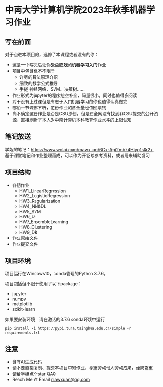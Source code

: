 ﻿# 中南大学计算机学院2023年秋季机器学习作业
## 写在前面
对于点进本项目的，选修了本课程或者没有的你：
* 这是一个写完后让你**受益匪浅**的**机器学习入门**作业
* 项目中包含但不不限于
  * 详尽的算法原理介绍
  * 细致的数学公式推导
  * 手搓 神经网络、SVM、决策树……
* 作业形式为jupyter的程序挖空补全，码量很小，同时也值得多阅读
* 对于没有上过课但是有志于入门机器学习的你也值得认真做完
* 哪怕一节课都不听，这份作业的含金量也值回票钱
* 尚不确定这份作业是否是CSU原创，但是在全网没有找到非CSU提交的公开资源，直接刷新了本人对中南计算机本科教育作业水平的上限认知
## 笔记放送
学姐的笔记：https://www.wolai.com/mawxuan/6CxsApj2mbZ4Hiyq1s8r2x, 基于课堂笔记和作业整理而成，可以作为开卷考参考资料，或者用来辅助复习
## 项目结构
* 各期作业
  *  HW1_LinearRegression
  *  HW2_LogisticRegression
  *  HW3_Regularization
  *  HW4_NN&DL
  *  HW5_SVM
  *  HW6_DT
  *  HW7_EnsembleLearning
  *  HW8_Clustering
  *  HW9_DR
* 作业原始文件
* 作业提交文件
## 项目环境
项目运行在Windows10，conda管理的Python 3.7.6。

项目包括但不限于使用了以下package：
* jupyter 
* numpy 
* matplotlib 
* scikit-learn

  
如果要安装环境，请在激活的3.7.6 conda环境中运行
```
pip install -i https://pypi.tuna.tsinghua.edu.cn/simple -r requirements.txt
```
## 注意
* 含有AI生成代码
* 请不要直接复制、提交本项目中的作业，尊重劳动他人劳动成果，谨防查重
* 请给学姐点个star QAQ
* Reach Me At Email mawxuan@qq.com
